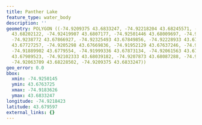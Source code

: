 ```yaml
---
title: Panther Lake
feature_type: water_body
description: ''
geometry: POLYGON ((-74.9209375 43.6833247, -74.92218204 43.68245571, -74.92344805
  43.68202122, -74.92419907 43.6807177, -74.92501446 43.68009697, -74.92486425 43.67927449,
  -74.9238772 43.67866927, -74.92325493 43.67849856, -74.92228933 43.67809507, -74.9213452
  43.67727257, -74.9205298 43.67669836, -74.91952129 43.67637246, -74.91836258 43.67710186,
  -74.91889902 43.6779554, -74.91999336 43.67873134, -74.92061563 43.67941416, -74.92087313
  43.67989523, -74.92102333 43.68039182, -74.9207873 43.68087288, -74.92113062 43.68175741,
  -74.92063709 43.68228502, -74.9209375 43.6833247))
geo_error: 0.0
bbox:
  xmin: -74.9250145
  ymin: 43.6763725
  xmax: -74.9183626
  ymax: 43.6833247
longitude: -74.9218423
latitude: 43.679597
external_links: {}
---
```

